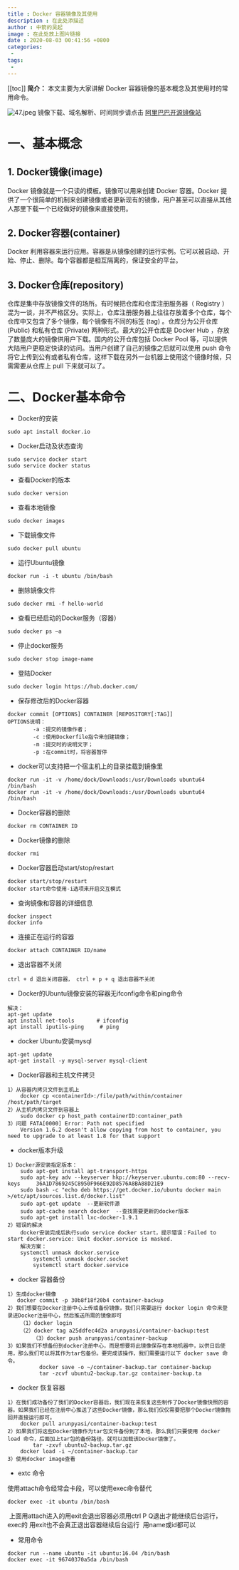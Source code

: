 ```yaml
---
title : Docker 容器镜像及其使用
description : 在此处添描述
author : 中箭的吴起
image : 在此处放上图片链接
date : 2020-08-03 00:41:56 +0800
categories:
 -
tags:
 -
---
```

[[toc]]
**简介：** 本文主要为大家讲解 Docker 容器镜像的基本概念及其使用时的常用命令。

![47.jpeg](https://ucc.alicdn.com/pic/developer-ecology/b0ee07edaa844c239b3a0667b2ce7988.jpeg "47.jpeg")
镜像下载、域名解析、时间同步请点击 [阿里巴巴开源镜像站](https://developer.aliyun.com/mirror)

# 一、基本概念

## 1\. Docker镜像(image)

Docker 镜像就是一个只读的模板。镜像可以用来创建 Docker 容器。Docker 提供了一个很简单的机制来创建镜像或者更新现有的镜像，用户甚至可以直接从其他人那里下载一个已经做好的镜像来直接使用。

## 2\. Docker容器(container)

Docker 利用容器来运行应用。容器是从镜像创建的运行实例。它可以被启动、开始、停止、删除。每个容器都是相互隔离的，保证安全的平台。

## 3\. Docker仓库(repository)

仓库是集中存放镜像文件的场所。有时候把仓库和仓库注册服务器（ Registry ）混为一谈，并不严格区分。实际上，仓库注册服务器上往往存放着多个仓库，每个仓库中又包含了多个镜像，每个镜像有不同的标签 (tag) 。仓库分为公开仓库 (Public) 和私有仓库 (Private) 两种形式。最大的公开仓库是 Docker Hub ，存放了数量庞大的镜像供用户下载。国内的公开仓库包括 Docker Pool 等，可以提供大陆用户更稳定快读的访问。当用户创建了自己的镜像之后就可以使用 push 命令将它上传到公有或者私有仓库，这样下载在另外一台机器上使用这个镜像时候，只需需要从仓库上 pull 下来就可以了。

# 二、Docker基本命令

*   Docker的安装

```
sudo apt install docker.io
```

*   Docker启动及状态查询

```
sudo service docker start
sudo service docker status
```

*   查看Docker的版本

```
sudo docker version
```

*   查看本地镜像

```
sudo docker images
```

*   下载镜像文件

```
sudo docker pull ubuntu
```

*   运行Ubuntu镜像

```
docker run -i -t ubuntu /bin/bash
```

*   删除镜像文件

```
sudo docker rmi -f hello-world
```

*   查看已经启动的Docker服务（容器）

```
sudo docker ps –a
```

*   停止docker服务

```
sudo docker stop image-name
```

*   登陆Docker

```
sudo docker login https://hub.docker.com/
```

*   保存修改后的Docker容器

```
docker commit [OPTIONS] CONTAINER [REPOSITORY[:TAG]]
OPTIONS说明：
        -a :提交的镜像作者；
        -c :使用Dockerfile指令来创建镜像；
        -m :提交时的说明文字；
        -p :在commit时，将容器暂停
```

*   docker可以支持把一个宿主机上的目录挂载到镜像里

```
docker run -it -v /home/dock/Downloads:/usr/Downloads ubuntu64 /bin/bash
docker run -it -v /home/dock/Downloads:/usr/Downloads ubuntu64 /bin/bash
```

*   Docker容器的删除

```
docker rm CONTAINER ID
```

*   Docker镜像的删除

```
docker rmi
```

*   Docker容器启动start/stop/restart

```
docker start/stop/restart
docker start命令使用-i选项来开启交互模式
```

*   查询镜像和容器的详细信息

```
docker inspect
docker info
```

*   连接正在运行的容器

```
docker attach CONTAINER ID/name
```

*   退出容器不关闭

```
ctrl + d 退出关闭容器， ctrl + p + q 退出容器不关闭
```

*   Docker的Ubuntu镜像安装的容器无ifconfig命令和ping命令

```
解决：
apt-get update
apt install net-tools       # ifconfig
apt install iputils-ping     # ping
```

*   docker Ubuntu安装mysql

```
apt-get update
apt-get install -y mysql-server mysql-client
```

*   Docker容器和主机文件拷贝

```
1）从容器内拷贝文件到主机上
    docker cp <containerId>:/file/path/within/container /host/path/target
2）从主机内拷贝文件到容器上
    sudo docker cp host_path containerID:container_path
3）问题 FATA[0000] Error: Path not specified
    Version 1.6.2 doesn't allow copying from host to container, you need to upgrade to at least 1.8 for that support
```

*   docker版本升级

```
1）Docker源安装指定版本：
    sudo apt-get install apt-transport-https
    sudo apt-key adv --keyserver hkp://keyserver.ubuntu.com:80 --recv-keys     36A1D7869245C8950F966E92D8576A8BA88D21E9
    sudo bash -c "echo deb https://get.docker.io/ubuntu docker main >/etc/apt/sources.list.d/docker.list"
    sudo apt-get update  --更新软件源
    sudo apt-cache search docker  --查找需要更新的docker版本
    sudo apt-get install lxc-docker-1.9.1
2）错误的解决
    docker安装完成后执行sudo service docker start，提示错误：Failed to start docker.service: Unit docker.service is masked.
    解决方案：
    systemctl unmask docker.service
        systemctl unmask docker.socket
        systemctl start docker.service
```

*   docker 容器备份

```
1）生成docker镜像
   docker commit -p 30b8f18f20b4 container-backup
2）我们想要在Docker注册中心上传或备份镜像，我们只需要运行 docker login 命令来登录进Docker注册中心，然后推送所需的镜像即可
    （1）docker login
    （2）docker tag a25ddfec4d2a arunpyasi/container-backup:test
        （3）docker push arunpyasi/container-backup
3）如果我们不想备份到docker注册中心，而是想要将此镜像保存在本地机器中，以供日后使用，那么我们可以将其作为tar包备份。要完成该操作，我们需要运行以下 docker save 命令。
          docker save -o ~/container-backup.tar container-backup
          tar -zcvf ubuntu2-backup.tar.gz container-backup.ta
```

*   docker 恢复容器

```
1）在我们成功备份了我们的Docker容器后，我们现在来恢复这些制作了Docker镜像快照的容器。如果我们已经在注册中心推送了这些Docker镜像，那么我们仅仅需要把那个Docker镜像拖回并直接运行即可。
    docker pull arunpyasi/container-backup:test
2）如果我们将这些Docker镜像作为tar包文件备份到了本地，那么我们只要使用 docker load 命令，后面加上tar包的备份路径，就可以加载该Docker镜像了。
        tar -zxvf ubuntu2-backup.tar.gz
    docker load -i ~/container-backup.tar
3）使用docker image查看
```

*   extc 命令

使用attach命令经常会卡段，可以使用exec命令替代

```
docker exec -it ubuntu /bin/bash
```

 上面用attach进入的用exit会退出容器必须用ctrl P Q退出才能继续后台运行，exec的 用exit也不会真正退出容器继续后台运行  用name或id都可以

*   常用命令

```
docker run --name ubuntu -it ubuntu:16.04 /bin/bash
docker exec -it 96740370a5da /bin/bash
```